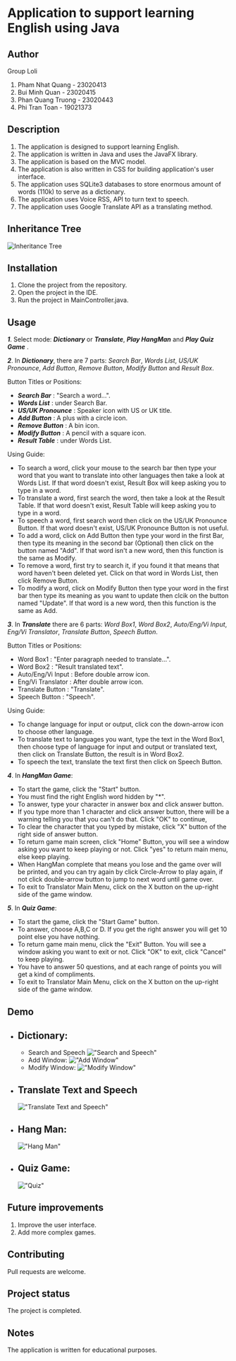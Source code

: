 # Application to support learning English using Java

## Author

Group Loli

1. Pham Nhat Quang - 23020413
2. Bui Minh Quan - 23020415
3. Phan Quang Truong - 23020443
4. Phi Tran Toan - 19021373

## Description

1. The application is designed to support learning English.
2. The application is written in Java and uses the JavaFX library.
3. The application is based on the MVC model.
4. The application is also written in CSS for building application's user interface.
5. The application uses SQLite3 databases to store enormous amount of words (110k) to serve as a dictionary.
6. The application uses Voice RSS, API to turn text to speech.
7. The application uses Google Translate API as a translating method.

## Inheritance Tree
<img src="img/BTL OOP.svg" alt="Inheritance Tree">

## Installation

1. Clone the project from the repository.
2. Open the project in the IDE.
3. Run the project in MainController.java.

## Usage

_**1**_. Select mode: _**Dictionary**_ or _**Translate**_, **_Play HangMan_** and _**Play Quiz Game**_ .

_**2**_. In _**Dictionary**_, there are 7 parts: _Search Bar_, _Words List_, _US/UK Pronounce_, _Add Button_, _Remove Button_, _Modify Button_ and _Result Box_.
   
Button Titles or Positions:
   - _**Search Bar**_ : "Search a word...".
   - _**Words List**_ : under Search Bar.
   - _**US/UK Pronounce**_ : Speaker icon with US or UK title.
   - _**Add Button**_ : A plus with a circle icon.
   - _**Remove Button**_ : A bin icon.
   - _**Modify Button**_ : A pencil with a square icon.
   - _**Result Table**_ : under Words List.
   
Using Guide:
   - To search a word, click your mouse to the search bar then type your word that you want to translate into other languages then take a look at Words List. If that word doesn't exist, Result Box will keep asking you to type in a word.
   - To translate a word, first search the word, then take a look at the Result Table. If that word doesn't exist, Result Table will keep asking you to type in a word.
   - To speech a word, first search word then click on the US/UK Pronounce Button. If that word doesn't exist, US/UK Pronounce Button is not useful.
   - To add a word, click on Add Button then type your word in the first Bar, then type its meaning in the second bar (Optional) then click on the button named "Add". If that word isn't a new word, then this function is the same as Modify.
   - To remove a word, first try to search it, if you found it that means that word haven't been deleted yet. Click on that word in Words List, then click Remove Button.
   - To modify a word, click on Modify Button then type your word in the first bar then type its meaning as you want to update then clcik on the button named "Update". If that word is a new word, then this function is the same as Add.

_**3**_. In _**Translate**_ there are 6 parts: _Word Box1_, _Word Box2_, _Auto/Eng/Vi Input_, _Eng/Vi Translator_, _Translate Button_, _Speech Button_.

Button Titles or Positions:
  - Word Box1 : "Enter paragraph needed to translate...".
  - Word Box2 : "Result translated text".
  - Auto/Eng/Vi Input : Before double arrow icon.
  - Eng/Vi Translator : After double arrow icon.
  - Translate Button : "Translate".
  - Speech Button : "Speech".

Using Guide:
  - To change language for input or output, click con the down-arrow icon to choose other language.
  - To translate text to languages you want, type the text in the Word Box1, then choose type of language for input and output or translated text, then click on Translate Button, the result is in Word Box2.
  - To speech the text, translate the text first then click on Speech Button.

_**4**_. In _**HangMan Game**_:
  - To start the game, click the "Start" button.
  - You must find the right English word hidden by "*".
  - To answer, type your character in answer box and click answer button.
  - If you type more than 1 character and click answer button, there will be a warning telling you that you can't do that. Click "OK" to continue,
  - To clear the character that you typed by mistake, click "X" button of the right side of answer button.
  - To return game main screen, click "Home" Button, you will see a window asking you want to keep playing or not. Click "yes" to return main menu, else keep playing.
  - When HangMan complete that means you lose and the game over will be printed, and you can try again by click Circle-Arrow to play again, if not click double-arrow button to jump to next word until game over.
  - To exit to Translator Main Menu, click on the X button on the up-right side of the game window.

_**5**_. In _**Quiz Game**_:
  - To start the game, click the "Start Game" button.
  - To answer, choose A,B,C or D. If you get the right answer you will get 10 point else you have nothing.
  - To return game main menu, click the "Exit" Button. You will see a window asking you want to exit or not. Click "OK" to exit, click "Cancel" to keep playing.
  - You have to answer 50 questions, and at each range of points you will get a kind of compliments.
  - To exit to Translator Main Menu, click on the X button on the up-right side of the game window.
## Demo

   - Dictionary:
     - 
     - Search and Speech
     !["Search and Speech"](img/1.png)
     - Add Window:
     !["Add Window"](img/2.png)
     - Modify Window:
     !["Modify Window"](img/2bonus.png)
   - Translate Text and Speech
        - 
     !["Translate Text and Speech"](img/3.png)
   - Hang Man:
        - 
     !["Hang Man"](img/4.png)
   - Quiz Game:
     - 
       !["Quiz"](img/5.png)

## Future improvements

1. Improve the user interface.
2. Add more complex games.

## Contributing

Pull requests are welcome.

## Project status

The project is completed.

## Notes

The application is written for educational purposes.
